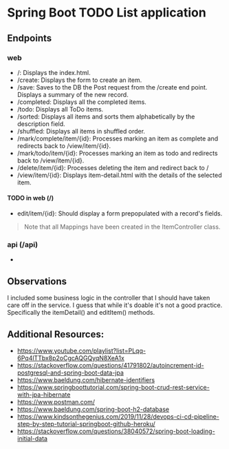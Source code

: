 # Spring Boot TODO List application

## Endpoints

### web
- /: Displays the index.html.
- /create: Displays the form to create an item.
- /save: Saves to the DB the Post request from the /create end point. Displays a summary of the new record.
- /completed: Displays all the completed items.
- /todo: Displays all ToDo items.
- /sorted: Displays all items and sorts them alphabetically by the description field.
- /shuffled: Displays all items in shuffled order.
- /mark/complete/item/{id}: Processes marking an item as complete and redirects back to /view/item/{id}.
- /mark/todo/item/{id}: Processes marking an item as todo and redirects back to /view/item/{id}.
- /delete/item/{id}: Processes deleting the item and redirect back to /
- /view/item/{id}: Displays item-detail.html with the details of the selected item.

#### TODO in web (/)
- edit/item/{id}: Should display a form prepopulated with a record's fields.
> Note that all Mappings have been created in the ItemController class.

### api (/api)
-

## Observations
I included some business logic in the controller that I should have taken care off in the service. I guess that while it's doable it's not a good practice. Specifically the itemDetail() and editItem() methods.

## Additional Resources:
- https://www.youtube.com/playlist?list=PLqq-6Pq4lTTbx8p2oCgcAQGQyqN8XeA1x
- https://stackoverflow.com/questions/41791802/autoincrement-id-postgresql-and-spring-boot-data-jpa
- https://www.baeldung.com/hibernate-identifiers
- https://www.springboottutorial.com/spring-boot-crud-rest-service-with-jpa-hibernate
- https://www.postman.com/
- https://www.baeldung.com/spring-boot-h2-database
- https://www.kindsonthegenius.com/2019/11/28/devops-ci-cd-pipeline-step-by-step-tutorial-springboot-github-heroku/
- https://stackoverflow.com/questions/38040572/spring-boot-loading-initial-data
